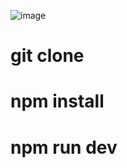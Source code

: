 ![image](https://github.com/user-attachments/assets/9c1f1a85-e78f-4b96-8f16-fece30d7263e)

# git clone <url>
# npm install
# npm run dev

